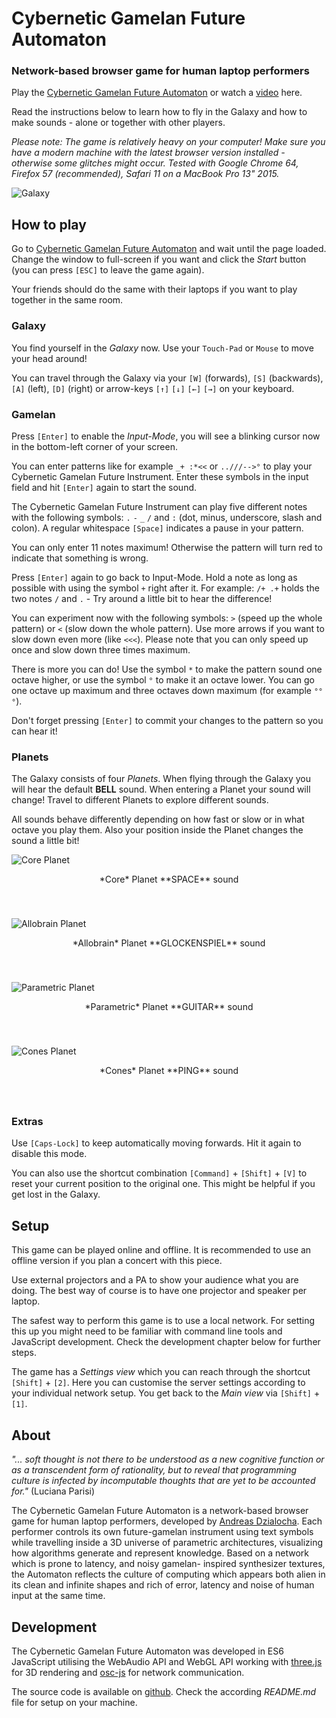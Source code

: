 # Cybernetic Gamelan Future Automaton

### Network-based browser game for human laptop performers

Play the [Cybernetic Gamelan Future Automaton](/play) or watch a [video](https://www.youtube.com/watch?v=qc2i82y4oS0) here.

Read the instructions below to learn how to fly in the Galaxy and how to make sounds - alone or together with other players.

*Please note: The game is relatively heavy on your computer! Make sure you have a modern machine with the latest browser version installed - otherwise some glitches might occur. Tested with Google Chrome 64, Firefox 57 (recommended), Safari 11 on a MacBook Pro 13" 2015.*

![Galaxy](/assets/images/galaxy.jpg)

## How to play

Go to [Cybernetic Gamelan Future Automaton](/play) and wait until the page loaded. Change the window to full-screen if you want and click the *Start* button (you can press `[ESC]` to leave the game again).

Your friends should do the same with their laptops if you want to play together in the same room.

### Galaxy

You find yourself in the *Galaxy* now. Use your `Touch-Pad` or `Mouse` to move your head around!

You can travel through the Galaxy via your `[W]` (forwards), `[S]` (backwards), `[A]` (left), `[D]` (right) or arrow-keys `[↑]` `[↓]` `[←]` `[→]` on your keyboard.

### Gamelan

Press `[Enter]` to enable the *Input-Mode*, you will see a blinking cursor now in the bottom-left corner of your screen.

You can enter patterns like for example `_+ :*<<` or `..///-->°` to play your Cybernetic Gamelan Future Instrument. Enter these symbols in the input field and hit `[Enter]` again to start the sound.

The Cybernetic Gamelan Future Instrument can play five different notes with the following symbols: `.` `-` `_` `/` and `:` (dot, minus, underscore, slash and colon). A regular whitespace `[Space]` indicates a pause in your pattern.

You can only enter 11 notes maximum! Otherwise the pattern will turn red to indicate that something is wrong.

Press `[Enter]` again to go back to Input-Mode. Hold a note as long as possible with using the symbol `+` right after it. For example: `/+ .+` holds the two notes `/` and `.` - Try around a little bit to hear the difference!

You can experiment now with the following symbols: `>` (speed up the whole pattern) or `<` (slow down the whole pattern). Use more arrows if you want to slow down even more (like `<<<`). Please note that you can only speed up once and slow down three times maximum.

There is more you can do! Use the symbol `*` to make the pattern sound one octave higher, or use the symbol `°` to make it an octave lower. You can go one octave up maximum and three octaves down maximum (for example `°°°`).

Don't forget pressing `[Enter]` to commit your changes to the pattern so you can hear it!

### Planets

The Galaxy consists of four *Planets*. When flying through the Galaxy you will hear the default **BELL** sound. When entering a Planet your sound will change! Travel to different Planets to explore different sounds.

All sounds behave differently depending on how fast or slow or in what octave you play them. Also your position inside the Planet changes the sound a little bit!

![Core Planet](/assets/images/planet-core.jpg)

<p style="text-align: center; padding-bottom: 40px;">
  *Core* Planet **SPACE** sound
</p>

![Allobrain Planet](/assets/images/planet-allobrain.jpg)

<p style="text-align: center; padding-bottom: 40px;">
  *Allobrain* Planet **GLOCKENSPIEL** sound
</p>

![Parametric Planet](/assets/images/planet-parametric.jpg)

<p style="text-align: center; padding-bottom: 40px;">
  *Parametric* Planet **GUITAR** sound
</p>

![Cones Planet](/assets/images/planet-cones.jpg)

<p style="text-align: center; padding-bottom: 40px;">
  *Cones* Planet **PING** sound
</p>

### Extras

Use `[Caps-Lock]` to keep automatically moving forwards. Hit it again to disable this mode.

You can also use the shortcut combination `[Command]` + `[Shift]` + `[V]` to reset your current position to the original one. This might be helpful if you get lost in the Galaxy.

## Setup

This game can be played online and offline. It is recommended to use an offline version if you plan a concert with this piece.

Use external projectors and a PA to show your audience what you are doing. The best way of course is to have one projector and speaker per laptop.

The safest way to perform this game is to use a local network. For setting this up you might need to be familiar with command line tools and JavaScript development. Check the development chapter below for further steps.

The game has a *Settings view* which you can reach through the shortcut `[Shift]` + `[2]`. Here you can customise the server settings according to your individual network setup. You get back to the *Main view* via `[Shift]` + `[1]`.

## About

*"... soft thought is not there to be understood as a new cognitive function or as a transcendent form of rationality, but to reveal that programming culture is infected by incomputable thoughts that are yet to be accounted for."* (Luciana Parisi)

The Cybernetic Gamelan Future Automaton is a network-based browser game for human laptop performers, developed by [Andreas Dzialocha](https://andreasdzialocha.com). Each performer controls its own future-gamelan instrument using text symbols while travelling inside a 3D universe of parametric architectures, visualizing how algorithms generate and represent knowledge. Based on a network which is prone to latency, and noisy gamelan- inspired synthesizer textures, the Automaton reflects the culture of computing which appears both alien in its clean and infinite shapes and rich of error, latency and noise of human input at the same time.

## Development

The Cybernetic Gamelan Future Automaton was developed in ES6 JavaScript utilising the WebAudio API and WebGL API working with [three.js](https://threejs.org) for 3D rendering and [osc-js](https://github.com/adzialocha/osc-js) for network communication.

The source code is available on [github](https://github.com/adzialocha/cybernetic-gamelan-future-automaton). Check the according *README.md* file for setup on your machine.

